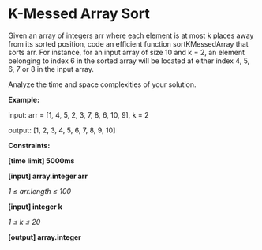 # **K-Messed Array Sort** #

Given an array of integers arr where each element is at most k places away from its sorted position, code an efficient function sortKMessedArray that sorts arr. For instance, for an input array of size 10 and k = 2, an element belonging to index 6 in the sorted array will be located at either index 4, 5, 6, 7 or 8 in the input array.

Analyze the time and space complexities of your solution.



**Example:**

input:  arr = [1, 4, 5, 2, 3, 7, 8, 6, 10, 9], k = 2

output: [1, 2, 3, 4, 5, 6, 7, 8, 9, 10]



**Constraints:**

**[time limit] 5000ms**

**[input] array.integer arr**

  *1 ≤ arr.length ≤ 100*

**[input] integer k**

  *1 ≤ k ≤ 20*
  
**[output] array.integer** 
